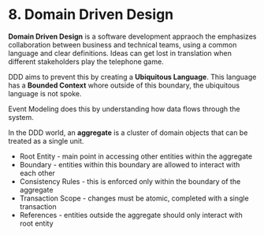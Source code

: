 # 8. Domain Driven Design

__Domain Driven Design__ is a software development appraoch the emphasizes collaboration between business and technical teams, using a common language and clear definitions. Ideas can get lost in translation when different stakeholders play the telephone game. 

DDD aims to prevent this by creating a __Ubiquitous Language__. This language has a __Bounded Context__ whore outside of this boundary, the ubiquitous language is not spoke.

Event Modeling does this by understanding how data flows through the system.

In the DDD world, an __aggregate__ is a cluster of domain objects that can be treated as a single unit. 
* Root Entity - main point in accessing other entities within the aggregate
* Boundary - entities within this boundary are allowed to interact with each other
* Consistency Rules - this is enforced only within the boundary of the aggregate
* Transaction Scope - changes must be atomic, completed with a single transaction
* References - entities outside the aggregate should only interact with root entity




